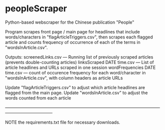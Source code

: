 # peopleScraper
Python-based webscraper for the Chinese publication "People"

Program scrapes front page / main page for headlines that include words/characters in "flagArticleTriggers.csv", then scrapes each flagged article and counts frequency of occurrence of each of the terms in "wordsInArticle.csv".

Outputs:
screenedLinks.csv             —     Running list of previously scraped articles (prevents double-counting articles)
linksScraped DATE time.csv    —     List of article headlines and URLs scraped in one session
wordFrequencies DATE time.csv —     count of occurence frequency for each word/character in "wordsInArticle.csv", with column headers as article URLs

Update "flagArticleTriggers.csv" to adjust which article headlines are flagged from the main page.
Update "wordsInArticle.csv" to adjust the words counted from each article

———————————————————————————————————————————————

NOTE the requirements.txt file for necessary downloads.
